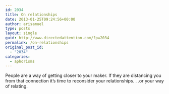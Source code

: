 ```yaml
---
id: 2034
title: On relationships
date: 2013-01-25T09:24:56+00:00
author: arisamuel
type: posts
layout: single
guid: http://www.directedattention.com/?p=2034
permalink: /on-relationships
original_post_id:
  - "2034"
categories:
  - aphorisms
---
```

People are a way of getting closer to your maker. If they are distancing you from that connection it&#8217;s time to reconsider your relationships. . .or your way of relating.